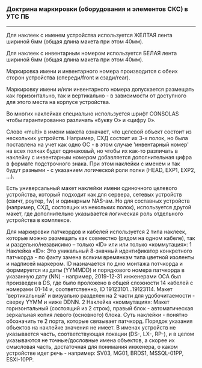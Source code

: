 ### Доктрина маркировки (оборудования и элементов СКС) в УТС ПБ

---

Для наклеек с именем устройства используется ЖЕЛТАЯ лента шириной 6мм (общая длина макета при
этом 40мм).

Для наклеек с инвентарным номером используется БЕЛАЯ лента шириной 6мм (общая длина макета при
этом 40мм).

Маркировка имени и инвентарного номера производится с обеих сторон устройства (спереди/front и
сзади/rear).

Маркировку имени и/или инвентарного номера допускается размещать как горизонтально, так и
вертикально - в зависимости от доступного для этого места на корпусе устройства.

Во многих наклейках специально используется шрифт CONSOLAS чтобы гарантированно различать «букву
O» и «цифру 0».

Слово «multi» в имени макета означает, что целевой объект состоит из нескольких устройств. Например,
СХД состоит их 3-х полок, но была поставлена на учет как одно ОС - в этом случае 'инвентарный номер'
на всех полках будет одинаковый, но чтобы их как-то различать в наклейку c инвентарным номером
добавляется дополнительная цифра в формате подстрочного знака. При этом наклейки с именем и так
будут разными - с указанием логической роли полки (HEAD, EXP1, EXP2, ...).

Есть универсальный макет наклейки имени одиночного целевого устройства, который подходит как для
сервера, сетевых устройств (свичт, роутер, fw) и одинарным NAS-ам. Но для составных устройств
(например, СХД, состоящих из некольких полок), используется другой макет, где дополнительно
указывается логическая роль отдельного устройства в комплексе.

Для маркировки патчкордов и кабелей используется 2 типа наклеек, которые можно размещать как
совместно (рядом на одном кабеле), так и раздельно/независимо – только «ID» или или только
«коммутация»:
1 Наклейка «ID»:
Это уникальный 8-значный идентификатор конкретного патчкорда - по факту замена всяким
времянкам типа цветной изоленты и надписей маркером. ID назначается по дню монтажа потчкорда и
формируется из даты (YYMMDD) и порядкового номера патчкорда в указанную дату (NN) - например,
2019-12-31 инженерами ОСА был произведен в DS, где было проложено в общей сложности 14
кабелей с номерами 01-14 и, соответственно, ID 19123101...19123114. Макет 'вертикальный' и
визуально разделен на 2 части для удобочитаемости - сверху YYMM и ниже DDNN.
2 Наклейка «коммутация»:
Макет горизонтальный (состоящий из 2 строк), правый блок - автоматическая зеркальная копия
левого (основного) блока. Суть наклейки - понятно обозначить те 2 порта, которые связывает
патчкорд. Порядок указания объектов на наклейке значения не имеет. В именах устройств не
указывается часть, соответствующая локации (DS-, LX-, RP-), и в целом указываются не
точные/дословные имена объектов, а скорее их смысловая часть, достаточная для понимания
инженера, о каком устройстве идет речь - например: SV03, MG01, BRDS1, MSSQL-01PP, ESXI-10PP.
